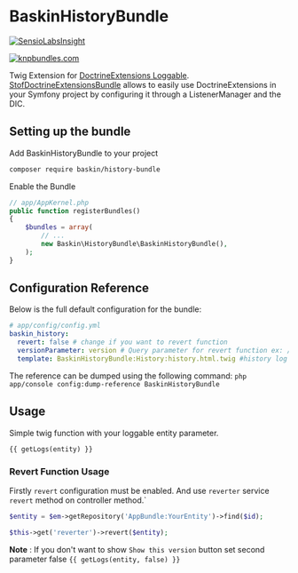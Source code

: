 # BaskinHistoryBundle

[![SensioLabsInsight](https://insight.sensiolabs.com/projects/c45fc888-cd6d-4ac4-a422-a56c7eb5b457/big.png?3)](https://insight.sensiolabs.com/projects/c45fc888-cd6d-4ac4-a422-a56c7eb5b457)

[![knpbundles.com](http://knpbundles.com/ismailbaskin/BaskinHistoryBundle/badge-short)](http://knpbundles.com/ismailbaskin/BaskinHistoryBundle)

Twig Extension for [DoctrineExtensions Loggable](https://github.com/Atlantic18/DoctrineExtensions/blob/master/doc/loggable.md). [StofDoctrineExtensionsBundle](https://symfony.com/doc/master/bundles/StofDoctrineExtensionsBundle/index.html) allows to easily use DoctrineExtensions in your Symfony project by configuring it through a ListenerManager and the DIC.


## Setting up the bundle

Add BaskinHistoryBundle to your project

```bash
composer require baskin/history-bundle
```

Enable the Bundle

```php
// app/AppKernel.php
public function registerBundles()
{
    $bundles = array(
        // ...
        new Baskin\HistoryBundle\BaskinHistoryBundle(),
    );
}
```

## Configuration Reference


Below is the full default configuration for the bundle:

```yaml
# app/config/config.yml
baskin_history:
  revert: false # change if you want to revert function
  versionParameter: version # Query parameter for revert function ex: /route?version=12
  template: BaskinHistoryBundle:History:history.html.twig #history log template
```
The reference can be dumped using the following command: `php app/console config:dump-reference BaskinHistoryBundle`

## Usage

Simple twig function with your loggable entity parameter.

```jinja
{{ getLogs(entity) }}
```

### Revert Function Usage

Firstly `revert` configuration must be enabled. And use `reverter` service `revert` method on controller method.`

```php
$entity = $em->getRepository('AppBundle:YourEntity')->find($id);

$this->get('reverter')->revert($entity);  
```

**Note** : If you don't want to show `Show this version` button set second parameter false `{{ getLogs(entity, false) }}`
